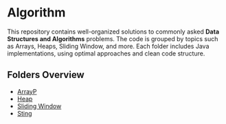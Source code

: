 # Algorithm

This repository contains well-organized solutions to commonly asked **Data Structures and Algorithms** problems. The code is grouped by topics such as Arrays, Heaps, Sliding Window, and more. Each folder includes Java implementations, using optimal approaches and clean code structure.

## Folders Overview

- [ArrayP](ArrayP/) 
- [Heap](Heap/) 
- [Sliding Window](SlidingWindow/)
- [Sting](StringB/)

